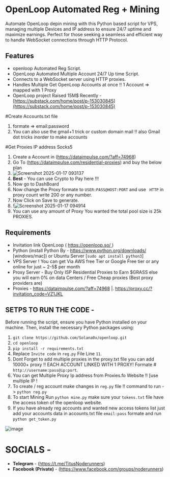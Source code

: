# OpenLoop Automated Reg + Mining

Automate OpenLoop depin mining with this Python based script for VPS, managing multiple Devices and IP address to ensure 24/7 uptime and maximize earnings. Perfect for those seeking a seamless and efficient way to handle WebSocket connections through HTTP Protocol.

## Features

- openloop Automated Reg Script.
- OpenLoop Automated Multiple Account 24/7 Up time Script.
- Connects to a WebSocket server using HTTP proxies.
- Handles Multiple Get OpenLoop Accounts at once !! 1 Account => mapped with 1 Proxy
- OpenLoop project Raised 15M$ Recently - [https://substack.com/home/post/p-153030845](https://substack.com/home/post/p-153030845)

#Create Accounts.txt file

1. formate => email:password
2. You can also use the gmail+1 trick or custom domain mail !! also Gmail dot tricks inorder to make accounts

#Get Proxies IP address Socks5 

1. Create a Account in (https://dataimpulse.com/?aff=74968)
2. Go To (https://dataimpulse.com/residential-proxies) and buy the below plan
3. ![Screenshot 2025-01-17 093137](https://github.com/user-attachments/assets/3c42df7c-7e58-4c57-bc98-98d6d2a79cad)
4. **Best** - You can use Crypto to Pay here !!!
5. Now go to DashBoard
6. Now change the Proxy formate to ` USER:PASS@HOST:PORT ` and use ` HTTP` in proxy count write 200 or any number.
7. Now Click on Save to generate.
8. !![Screenshot 2025-01-17 094914](https://github.com/user-attachments/assets/ac2a3892-312c-4271-a9e4-6a68cc641f27)
9. You can use any amount of Proxy You wanted the total pool size is 25k PROXIES.

## Requirements

- Invitation link OpenLoop ( [https://openloop.so/ ](https://openloop.so/))
- Python (install Python By - https://www.python.org/downloads/ [windows/mac]) or Ubuntu Server [`sudo apt install python3`]
- VPS Server ! You can get Via AWS free Tier or Google Free tier or any online for just ~ 2-5$ per month
- Proxy Server - Buy Only ISP Residential Proxies to Earn $GRASS else you will earn 0% on data Centers / Free Cheap proxies (Best proxy providers are)
- Proxies -  https://dataimpulse.com/?aff=74968  |.  https://proxy.cc/?invitation_code=VZ1JKL

  
## SETPS TO RUN THE CODE -

Before running the script, ensure you have Python installed on your machine. Then, install the necessary Python packages using:

1. ``` git clone https://github.com/Solana0x/openloop.git ```
2. ``` cd openloop ```
3. ``` pip install -r requirements.txt ```
4. Replace `Invite code` in `reg.py` File Line ```11```.
6. Dont Forget to add multiple proxies in the proxy.txt file you can add 10000+ proxy !! EACH ACCOUNT LINKED WITH 1 PROXY! Formate # `http://username:pass@ip:port`.
7. You can get Multiple Proxy Ip address from Proxies.fo Website !! [use multiple IP !
8. To create / reg account make changes in `reg.py` file !! command to run -> `python reg.py`
9. To start Mining Run `python mine.py` make sure your `tokens.txt` file have the access token of the openloop website.
10. If you have already reg accounts and wanted new access tokens list just add your accounts data in accounts.txt file  `email:pass` formate and run `python get_token.py`

![image](https://github.com/user-attachments/assets/a2350548-f56a-4905-a7a9-b83484b1a8d1)

# SOCIALS -

- **Telegram** - (https://t.me/TitusNoderunners)
- **Facebook (Private)** - (https://www.facebook.com/groups/noderunners)
